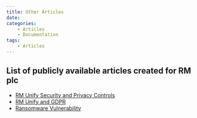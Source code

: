 ```yaml
---
title: Other Articles
date: 
categories: 
    - Articles
    - Documentation
tags:
    - Articles  
---
```

## List of publicly available articles created for RM plc

* [RM Unify Security and Privacy Controls](https://support.rm.com/TechnicalArticle.asp?cref=TEC5950948&nav=0)
* [RM Unify and GDPR](https://support.rm.com/TechnicalArticle.asp?cref=TEC6229201)
* [Ransomware Vulnerability](https://support.rm.com/NewsAndAlerts.asp?cref=NWS5073225)